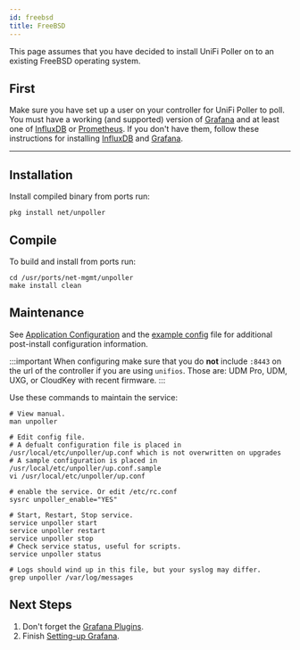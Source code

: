 ```yaml
---
id: freebsd
title: FreeBSD
---
```


This page assumes that you have decided to install UniFi Poller on to an existing FreeBSD operating system.

## First

Make sure you have set up a user on your controller for UniFi Poller to poll. You must have
a working (and supported) version of [Grafana](../dependencies/grafana) and at
least one of [InfluxDB](../dependencies/influxdb) or [Prometheus](../dependencies/prometheus).
If you don't have them, follow these instructions for installing
[InfluxDB](../dependencies/influxdb) and [Grafana](../dependencies/grafana).

---

## Installation

Install compiled binary from ports run:

```shell
pkg install net/unpoller
```

## Compile

To build and install from ports run:

```shell
cd /usr/ports/net-mgmt/unpoller
make install clean
```

## Maintenance

See [Application Configuration](../install/configuration) and the
[example config](https://github.com/unpoller/unpoller/blob/master/examples/up.conf.example)
file for additional post-install configuration information.

:::important
When configuring make sure that you do **not** include `:8443` on the url of the controller
if you are using `unifios`. Those are: UDM Pro, UDM, UXG, or CloudKey with recent firmware.
:::

Use these commands to maintain the service:

```shell
# View manual.
man unpoller

# Edit config file.
# A defualt configuration file is placed in /usr/local/etc/unpoller/up.conf which is not overwritten on upgrades
# A sample configuration is placed in /usr/local/etc/unpoller/up.conf.sample
vi /usr/local/etc/unpoller/up.conf

# enable the service. Or edit /etc/rc.conf
sysrc unpoller_enable="YES"

# Start, Restart, Stop service.
service unpoller start
service unpoller restart
service unpoller stop
# Check service status, useful for scripts.
service unpoller status

# Logs should wind up in this file, but your syslog may differ.
grep unpoller /var/log/messages
```

## Next Steps

1. Don't forget the [Grafana Plugins](../dependencies/grafana#plugins).
1. Finish [Setting-up Grafana](../install/grafana).
